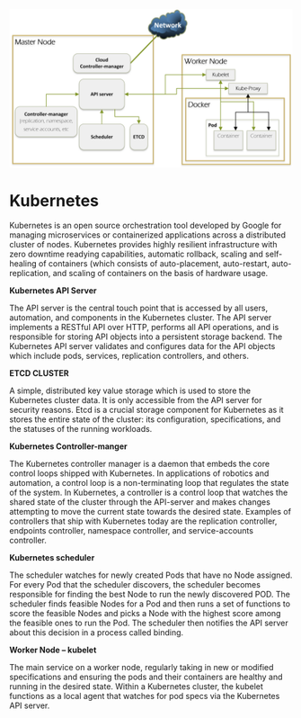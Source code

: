 ![](https://github.com/surfingjoe/Images/blob/master/Kubernetes_Drawing.jpg)

# Kubernetes

Kubernetes is an open source orchestration tool developed by Google for managing microservices or containerized applications across a distributed cluster of nodes.  Kubernetes provides highly resilient infrastructure with zero downtime readying capabilities, automatic rollback, scaling and self-healing of containers (which consists of auto-placement, auto-restart, auto-replication, and scaling of containers on the basis of hardware usage.

**Kubernetes API Server**

The API server is the central touch point that is accessed by all users, automation, and components in the Kubernetes cluster. The API server implements a RESTful API over HTTP, performs all API operations, and is responsible for storing API objects into a persistent storage backend.  The Kubernetes API server validates and configures data for the API objects which include pods, services, replication controllers, and others. 

**ETCD CLUSTER**

A simple, distributed key value storage which is used to store the Kubernetes cluster data.  It is only accessible from the API server for security reasons.  Etcd is a crucial storage component for Kubernetes as it stores the entire state of the cluster: its configuration, specifications, and the statuses of the running workloads.

**Kubernetes Controller-manger**

The Kubernetes controller manager is a daemon that embeds the core control loops shipped with Kubernetes. In applications of robotics and automation, a control loop is a non-terminating loop that regulates the state of the system. In Kubernetes, a controller is a control loop that watches the shared state of the cluster through the API-server and makes changes attempting to move the current state towards the desired state. Examples of controllers that ship with Kubernetes today are the replication controller, endpoints controller, namespace controller, and service-accounts controller.

**Kubernetes scheduler**

The scheduler watches for newly created Pods that have no Node assigned. For every Pod that the scheduler discovers, the scheduler becomes responsible for finding the best Node to run the newly discovered POD.  The scheduler finds feasible Nodes for a Pod and then runs a set of functions to score the feasible Nodes and picks a Node with the highest score among the feasible ones to run the Pod. The scheduler then notifies the API server about this decision in a process called binding.

**Worker Node – kubelet**

The main service on a worker node, regularly taking in new or modified specifications and ensuring the pods and their containers are healthy and running in the desired state.  Within a Kubernetes cluster, the kubelet functions as a local agent that watches for pod specs via the Kubernetes API server.
